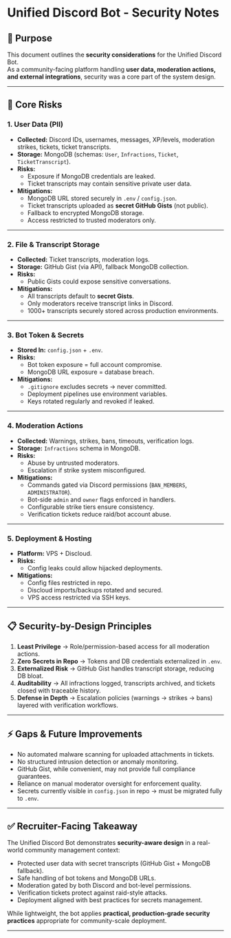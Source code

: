 # Unified Discord Bot - Security Notes

## 🎯 Purpose

This document outlines the **security considerations** for the Unified Discord Bot.  
As a community-facing platform handling **user data, moderation actions, and external integrations**, security was a core part of the system design.

---

## 🔑 Core Risks

### 1. User Data (PII)
- **Collected:** Discord IDs, usernames, messages, XP/levels, moderation strikes, tickets, ticket transcripts.
- **Storage:** MongoDB (schemas: `User`, `Infractions`, `Ticket`, `TicketTranscript`).
- **Risks:**
  - Exposure if MongoDB credentials are leaked.
  - Ticket transcripts may contain sensitive private user data.
- **Mitigations:**
  - MongoDB URL stored securely in `.env` / `config.json`.
  - Ticket transcripts uploaded as **secret GitHub Gists** (not public).
  - Fallback to encrypted MongoDB storage.
  - Access restricted to trusted moderators only.

---

### 2. File & Transcript Storage
- **Collected:** Ticket transcripts, moderation logs.
- **Storage:** GitHub Gist (via API), fallback MongoDB collection.
- **Risks:**
  - Public Gists could expose sensitive conversations.
- **Mitigations:**
  - All transcripts default to **secret Gists**.
  - Only moderators receive transcript links in Discord.
  - 1000+ transcripts securely stored across production environments.

---

### 3. Bot Token & Secrets
- **Stored In:** `config.json` + `.env`.
- **Risks:**
  - Bot token exposure = full account compromise.
  - MongoDB URL exposure = database breach.
- **Mitigations:**
  - `.gitignore` excludes secrets → never committed.
  - Deployment pipelines use environment variables.
  - Keys rotated regularly and revoked if leaked.

---

### 4. Moderation Actions
- **Collected:** Warnings, strikes, bans, timeouts, verification logs.
- **Storage:** `Infractions` schema in MongoDB.
- **Risks:**
  - Abuse by untrusted moderators.
  - Escalation if strike system misconfigured.
- **Mitigations:**
  - Commands gated via Discord permissions (`BAN_MEMBERS`, `ADMINISTRATOR`).
  - Bot-side `admin` and `owner` flags enforced in handlers.
  - Configurable strike tiers ensure consistency.
  - Verification tickets reduce raid/bot account abuse.

---

### 5. Deployment & Hosting
- **Platform:** VPS + Discloud.
- **Risks:**
  - Config leaks could allow hijacked deployments.
- **Mitigations:**
  - Config files restricted in repo.
  - Discloud imports/backups rotated and secured.
  - VPS access restricted via SSH keys.

---

## 📋 Security-by-Design Principles

1. **Least Privilege** → Role/permission-based access for all moderation actions.
2. **Zero Secrets in Repo** → Tokens and DB credentials externalized in `.env`.
3. **Externalized Risk** → GitHub Gist handles transcript storage, reducing DB bloat.
4. **Auditability** → All infractions logged, transcripts archived, and tickets closed with traceable history.
5. **Defense in Depth** → Escalation policies (warnings → strikes → bans) layered with verification workflows.

---

## ⚡ Gaps & Future Improvements

- No automated malware scanning for uploaded attachments in tickets.
- No structured intrusion detection or anomaly monitoring.
- GitHub Gist, while convenient, may not provide full compliance guarantees.
- Reliance on manual moderator oversight for enforcement quality.
- Secrets currently visible in `config.json` in repo → must be migrated fully to `.env`.

---

## ✅ Recruiter-Facing Takeaway

The Unified Discord Bot demonstrates **security-aware design** in a real-world community management context:

- Protected user data with secret transcripts (GitHub Gist + MongoDB fallback).  
- Safe handling of bot tokens and MongoDB URLs.  
- Moderation gated by both Discord and bot-level permissions.  
- Verification tickets protect against raid-style attacks.  
- Deployment aligned with best practices for secrets management.  

While lightweight, the bot applies **practical, production-grade security practices** appropriate for community-scale deployment.

---
